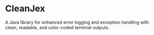 # CleanJex
A Java library for enhanced error logging and exception handling with clean, readable, and color-coded terminal outputs.
